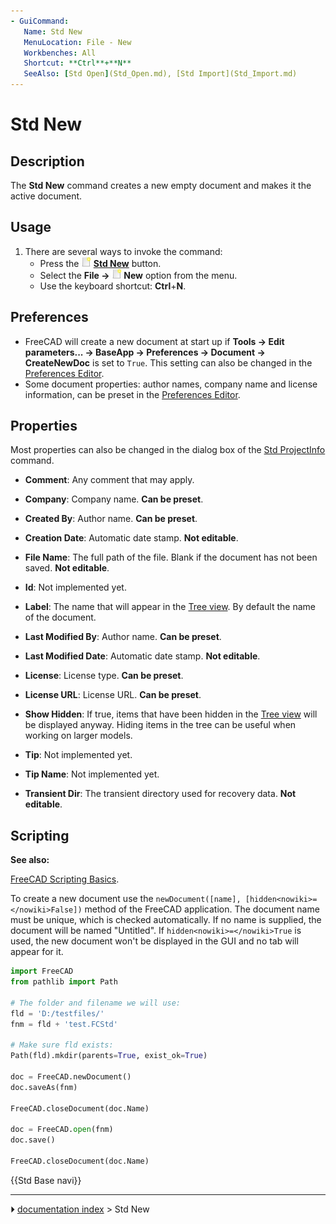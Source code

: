 ```yaml
---
- GuiCommand:
   Name: Std New
   MenuLocation: File - New
   Workbenches: All
   Shortcut: **Ctrl**+**N**
   SeeAlso: [Std Open](Std_Open.md), [Std Import](Std_Import.md)
---
```


# Std New

## Description

The **Std New** command creates a new empty document and makes it the active document.

## Usage

1.  There are several ways to invoke the command:
    -   Press the **<img src="images/Std_New.svg" width=16px> [Std New](Std_New.md)** button.
    -   Select the **File → <img src="images/Std_New.svg" width=16px> New** option from the menu.
    -   Use the keyboard shortcut: **Ctrl**+**N**.

## Preferences

-   FreeCAD will create a new document at start up if **Tools → Edit parameters... → BaseApp → Preferences → Document → CreateNewDoc** is set to `True`. This setting can also be changed in the [Preferences Editor](Preferences_Editor#Document.md).
-   Some document properties: author names, company name and license information, can be preset in the [Preferences Editor](Preferences_Editor#Document.md).

## Properties

Most properties can also be changed in the dialog box of the [Std ProjectInfo](Std_ProjectInfo.md) command.

-    **Comment**: Any comment that may apply.

-    **Company**: Company name. **Can be preset**.

-    **Created By**: Author name. **Can be preset**.

-    **Creation Date**: Automatic date stamp. **Not editable**.

-    **File Name**: The full path of the file. Blank if the document has not been saved. **Not editable**.

-    **Id**: Not implemented yet.

-    **Label**: The name that will appear in the [Tree view](Tree_view.md). By default the name of the document.

-    **Last Modified By**: Author name. **Can be preset**.

-    **Last Modified Date**: Automatic date stamp. **Not editable**.

-    **License**: License type. **Can be preset**.

-    **License URL**: License URL. **Can be preset**.

-    **Show Hidden**: If true, items that have been hidden in the [Tree view](Tree_view.md) will be displayed anyway. Hiding items in the tree can be useful when working on larger models.

-    **Tip**: Not implemented yet.

-    **Tip Name**: Not implemented yet.

-    **Transient Dir**: The transient directory used for recovery data. **Not editable**.

## Scripting


**See also:**

[FreeCAD Scripting Basics](FreeCAD_Scripting_Basics.md).

To create a new document use the `newDocument([name], [hidden<nowiki>=</nowiki>False])` method of the FreeCAD application. The document name must be unique, which is checked automatically. If no name is supplied, the document will be named \"Untitled\". If `hidden<nowiki>=</nowiki>True` is used, the new document won\'t be displayed in the GUI and no tab will appear for it.

 
```python
import FreeCAD
from pathlib import Path

# The folder and filename we will use:
fld = 'D:/testfiles/'
fnm = fld + 'test.FCStd'

# Make sure fld exists:
Path(fld).mkdir(parents=True, exist_ok=True)

doc = FreeCAD.newDocument()
doc.saveAs(fnm)

FreeCAD.closeDocument(doc.Name)

doc = FreeCAD.open(fnm)
doc.save()

FreeCAD.closeDocument(doc.Name)
```




 {{Std Base navi}}



---
⏵ [documentation index](../README.md) > Std New

